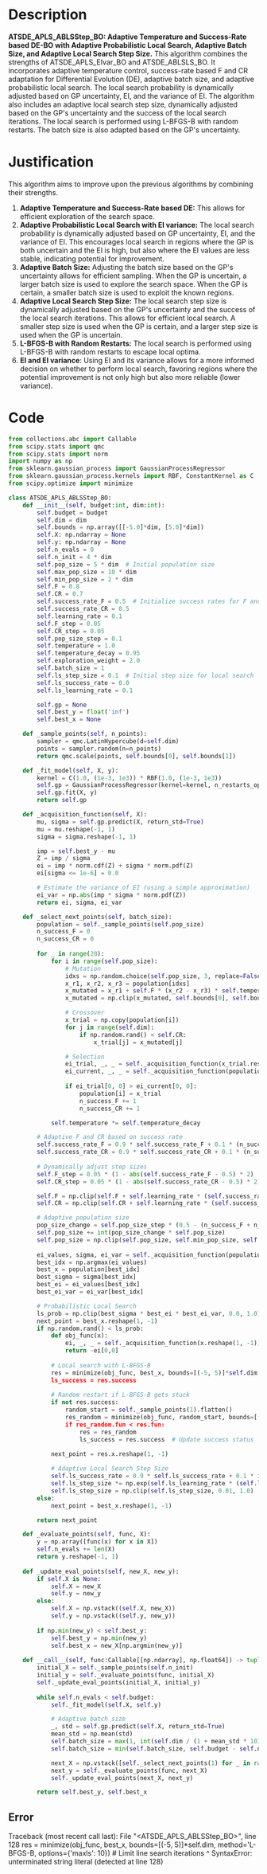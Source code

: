 # Description
**ATSDE_APLS_ABLSStep_BO: Adaptive Temperature and Success-Rate based DE-BO with Adaptive Probabilistic Local Search, Adaptive Batch Size, and Adaptive Local Search Step Size.** This algorithm combines the strengths of ATSDE_APLS_EIvar_BO and ATSDE_ABLSLS_BO. It incorporates adaptive temperature control, success-rate based F and CR adaptation for Differential Evolution (DE), adaptive batch size, and adaptive probabilistic local search. The local search probability is dynamically adjusted based on GP uncertainty, EI, and the variance of EI. The algorithm also includes an adaptive local search step size, dynamically adjusted based on the GP's uncertainty and the success of the local search iterations. The local search is performed using L-BFGS-B with random restarts. The batch size is also adapted based on the GP's uncertainty.

# Justification
This algorithm aims to improve upon the previous algorithms by combining their strengths.
1.  **Adaptive Temperature and Success-Rate based DE:** This allows for efficient exploration of the search space.
2.  **Adaptive Probabilistic Local Search with EI variance:** The local search probability is dynamically adjusted based on GP uncertainty, EI, and the variance of EI. This encourages local search in regions where the GP is both uncertain and the EI is high, but also where the EI values are less stable, indicating potential for improvement.
3.  **Adaptive Batch Size:** Adjusting the batch size based on the GP's uncertainty allows for efficient sampling. When the GP is uncertain, a larger batch size is used to explore the search space. When the GP is certain, a smaller batch size is used to exploit the known regions.
4.  **Adaptive Local Search Step Size:** The local search step size is dynamically adjusted based on the GP's uncertainty and the success of the local search iterations. This allows for efficient local search. A smaller step size is used when the GP is certain, and a larger step size is used when the GP is uncertain.
5.  **L-BFGS-B with Random Restarts:** The local search is performed using L-BFGS-B with random restarts to escape local optima.
6. **EI and EI variance**: Using EI and its variance allows for a more informed decision on whether to perform local search, favoring regions where the potential improvement is not only high but also more reliable (lower variance).

# Code
```python
from collections.abc import Callable
from scipy.stats import qmc
from scipy.stats import norm
import numpy as np
from sklearn.gaussian_process import GaussianProcessRegressor
from sklearn.gaussian_process.kernels import RBF, ConstantKernel as C
from scipy.optimize import minimize

class ATSDE_APLS_ABLSStep_BO:
    def __init__(self, budget:int, dim:int):
        self.budget = budget
        self.dim = dim
        self.bounds = np.array([[-5.0]*dim, [5.0]*dim])
        self.X: np.ndarray = None
        self.y: np.ndarray = None
        self.n_evals = 0
        self.n_init = 4 * dim
        self.pop_size = 5 * dim  # Initial population size
        self.max_pop_size = 10 * dim
        self.min_pop_size = 2 * dim
        self.F = 0.8
        self.CR = 0.7
        self.success_rate_F = 0.5  # Initialize success rates for F and CR
        self.success_rate_CR = 0.5
        self.learning_rate = 0.1
        self.F_step = 0.05
        self.CR_step = 0.05
        self.pop_size_step = 0.1
        self.temperature = 1.0
        self.temperature_decay = 0.95
        self.exploration_weight = 2.0
        self.batch_size = 1
        self.ls_step_size = 0.1  # Initial step size for local search
        self.ls_success_rate = 0.0
        self.ls_learning_rate = 0.1

        self.gp = None
        self.best_y = float('inf')
        self.best_x = None

    def _sample_points(self, n_points):
        sampler = qmc.LatinHypercube(d=self.dim)
        points = sampler.random(n=n_points)
        return qmc.scale(points, self.bounds[0], self.bounds[1])

    def _fit_model(self, X, y):
        kernel = C(1.0, (1e-3, 1e3)) * RBF(1.0, (1e-3, 1e3))
        self.gp = GaussianProcessRegressor(kernel=kernel, n_restarts_optimizer=5)
        self.gp.fit(X, y)
        return self.gp

    def _acquisition_function(self, X):
        mu, sigma = self.gp.predict(X, return_std=True)
        mu = mu.reshape(-1, 1)
        sigma = sigma.reshape(-1, 1)

        imp = self.best_y - mu
        Z = imp / sigma
        ei = imp * norm.cdf(Z) + sigma * norm.pdf(Z)
        ei[sigma <= 1e-6] = 0.0

        # Estimate the variance of EI (using a simple approximation)
        ei_var = np.abs(imp * sigma * norm.pdf(Z))
        return ei, sigma, ei_var

    def _select_next_points(self, batch_size):
        population = self._sample_points(self.pop_size)
        n_success_F = 0
        n_success_CR = 0
        
        for _ in range(20):
            for i in range(self.pop_size):
                # Mutation
                idxs = np.random.choice(self.pop_size, 3, replace=False)
                x_r1, x_r2, x_r3 = population[idxs]
                x_mutated = x_r1 + self.F * (x_r2 - x_r3) * self.temperature
                x_mutated = np.clip(x_mutated, self.bounds[0], self.bounds[1])

                # Crossover
                x_trial = np.copy(population[i])
                for j in range(self.dim):
                    if np.random.rand() < self.CR:
                        x_trial[j] = x_mutated[j]

                # Selection
                ei_trial, _, _ = self._acquisition_function(x_trial.reshape(1, -1))
                ei_current, _, _ = self._acquisition_function(population[i].reshape(1, -1))
                
                if ei_trial[0, 0] > ei_current[0, 0]:
                    population[i] = x_trial
                    n_success_F += 1
                    n_success_CR += 1

            self.temperature *= self.temperature_decay

        # Adaptive F and CR based on success rate
        self.success_rate_F = 0.9 * self.success_rate_F + 0.1 * (n_success_F / self.pop_size)
        self.success_rate_CR = 0.9 * self.success_rate_CR + 0.1 * (n_success_CR / self.pop_size)
        
        # Dynamically adjust step sizes
        self.F_step = 0.05 * (1 - abs(self.success_rate_F - 0.5) * 2)  # Smaller steps when success rate is far from 0.5
        self.CR_step = 0.05 * (1 - abs(self.success_rate_CR - 0.5) * 2)

        self.F = np.clip(self.F + self.learning_rate * (self.success_rate_F - 0.5), 0.1, 0.9)
        self.CR = np.clip(self.CR + self.learning_rate * (self.success_rate_CR - 0.5), 0.1, 0.9)

        # Adaptive population size
        pop_size_change = self.pop_size_step * (0.5 - (n_success_F + n_success_CR) / (2 * self.pop_size))
        self.pop_size += int(pop_size_change * self.pop_size)
        self.pop_size = np.clip(self.pop_size, self.min_pop_size, self.max_pop_size)
        
        ei_values, sigma, ei_var = self._acquisition_function(population)
        best_idx = np.argmax(ei_values)
        best_x = population[best_idx]
        best_sigma = sigma[best_idx]
        best_ei = ei_values[best_idx]
        best_ei_var = ei_var[best_idx]

        # Probabilistic Local Search
        ls_prob = np.clip(best_sigma * best_ei * best_ei_var, 0.0, 1.0) # Probability proportional to uncertainty * EI * EI variance
        next_point = best_x.reshape(1, -1)
        if np.random.rand() < ls_prob:
            def obj_func(x):
                ei, _, _ = self._acquisition_function(x.reshape(1, -1))
                return -ei[0,0]
            
            # Local search with L-BFGS-B
            res = minimize(obj_func, best_x, bounds=[(-5, 5)]*self.dim, method='L-BFGS-B, options={'maxls': 10}) # Limit line search iterations
            ls_success = res.success
            
            # Random restart if L-BFGS-B gets stuck
            if not res.success:
                random_start = self._sample_points(1).flatten()
                res_random = minimize(obj_func, random_start, bounds=[(-5, 5)]*self.dim, method='L-BFGS-B, options={'maxls': 10})
                if res_random.fun < res.fun:
                    res = res_random
                    ls_success = res.success  # Update success status

            next_point = res.x.reshape(1, -1)
            
            # Adaptive Local Search Step Size
            self.ls_success_rate = 0.9 * self.ls_success_rate + 0.1 * int(ls_success)
            self.ls_step_size *= np.exp(self.ls_learning_rate * (self.ls_success_rate - 0.5))
            self.ls_step_size = np.clip(self.ls_step_size, 0.01, 1.0)  # Clip step size
        else:
            next_point = best_x.reshape(1, -1)

        return next_point

    def _evaluate_points(self, func, X):
        y = np.array([func(x) for x in X])
        self.n_evals += len(X)
        return y.reshape(-1, 1)
    
    def _update_eval_points(self, new_X, new_y):
        if self.X is None:
            self.X = new_X
            self.y = new_y
        else:
            self.X = np.vstack((self.X, new_X))
            self.y = np.vstack((self.y, new_y))
            
        if np.min(new_y) < self.best_y:
            self.best_y = np.min(new_y)
            self.best_x = new_X[np.argmin(new_y)]
    
    def __call__(self, func:Callable[[np.ndarray], np.float64]) -> tuple[np.float64, np.array]:
        initial_X = self._sample_points(self.n_init)
        initial_y = self._evaluate_points(func, initial_X)
        self._update_eval_points(initial_X, initial_y)
        
        while self.n_evals < self.budget:
            self._fit_model(self.X, self.y)

            # Adaptive batch size
            _, std = self.gp.predict(self.X, return_std=True)
            mean_std = np.mean(std)
            self.batch_size = max(1, int(self.dim / (1 + mean_std * 10))) # Adjust batch size based on uncertainty
            self.batch_size = min(self.batch_size, self.budget - self.n_evals) # Ensure not exceeding budget

            next_X = np.vstack([self._select_next_points(1) for _ in range(self.batch_size)])
            next_y = self._evaluate_points(func, next_X)
            self._update_eval_points(next_X, next_y)

        return self.best_y, self.best_x
```
## Error
 Traceback (most recent call last):
  File "<ATSDE_APLS_ABLSStep_BO>", line 128
    res = minimize(obj_func, best_x, bounds=[(-5, 5)]*self.dim, method='L-BFGS-B, options={'maxls': 10}) # Limit line search iterations
                                                                                                 ^
SyntaxError: unterminated string literal (detected at line 128)
